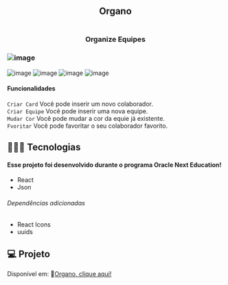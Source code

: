 <h2 align="center"> Organo </h2>
<h3 align="center"!>
<br>Organize Equipes<br/>
</h3>

### ![image](https://github.com/marostegaf/Organo/assets/103620713/dd322992-f882-49a8-a917-5e452e11f31d)
![image](https://github.com/marostegaf/Organo/assets/103620713/41fd3cdd-ee25-48e9-9420-08ca0a1d9340)
![image](https://github.com/marostegaf/Organo/assets/103620713/de872c19-5586-4555-993c-f2de6510bf08)
![image](https://github.com/marostegaf/Organo/assets/103620713/346c4da5-bbc7-42a2-a652-43c98d218835)
![image](https://github.com/marostegaf/Organo/assets/103620713/3d249ac3-8804-47ca-86c7-7baf07bb566a)

#### Funcionalidades
`Criar Card` Você pode inserir um novo colaborador. <br/>
`Criar Equipe` Você pode inserir uma nova equipe. <br/>
`Mudar Cor` Você pode mudar a cor da equie já existente. <br/>
`Fvoritar` Você pode favoritar o seu colaborador favorito.

## 🧑🏻‍💻 Tecnologias
#### Esse projeto foi desenvolvido durante o programa Oracle Next Education!
- React
- Json
###### Dependências adicionadas
- React Icons
- uuids

## 💻 Projeto
Disponível em: 🔗[Organo, clique aqui!](https://organoequipes.vercel.app/)


